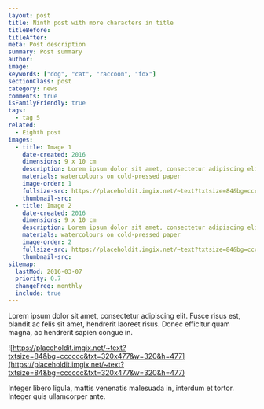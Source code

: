 ```yaml
---
layout: post
title: Ninth post with more characters in title
titleBefore:
titleAfter:
meta: Post description
summary: Post summary
author:
image:
keywords: ["dog", "cat", "raccoon", "fox"]
sectionClass: post
category: news
comments: true
isFamilyFriendly: true
tags:
  - tag 5
related:
  - Eighth post
images:
  - title: Image 1
    date-created: 2016
    dimensions: 9 x 10 cm
    description: Lorem ipsum dolor sit amet, consectetur adipiscing elit.
    materials: watercolours on cold-pressed paper
    image-order: 1
    fullsize-src: https://placeholdit.imgix.net/~text?txtsize=84&bg=cccccc&txt=320x477&w=320&h=477
    thumbnail-src:
  - title: Image 2
    date-created: 2016
    dimensions: 9 x 10 cm
    description: Lorem ipsum dolor sit amet, consectetur adipiscing elit.
    materials: watercolours on cold-pressed paper
    image-order: 2
    fullsize-src: https://placeholdit.imgix.net/~text?txtsize=84&bg=cccccc&txt=320x477&w=320&h=477
    thumbnail-src:
sitemap:
  lastMod: 2016-03-07
  priority: 0.7
  changeFreq: monthly
  include: true
---
```


Lorem ipsum dolor sit amet, consectetur adipiscing elit. Fusce risus est, blandit ac felis sit amet, hendrerit laoreet risus. Donec efficitur quam magna, ac hendrerit sapien congue in.

![https://placeholdit.imgix.net/~text?txtsize=84&bg=cccccc&txt=320x477&w=320&h=477](https://placeholdit.imgix.net/~text?txtsize=84&bg=cccccc&txt=320x477&w=320&h=477)

Integer libero ligula, mattis venenatis malesuada in, interdum et tortor. Integer quis ullamcorper ante.

